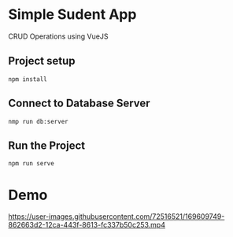 # Simple Sudent App
CRUD Operations using VueJS

## Project setup
```
npm install
```
## Connect to Database Server
```
nmp run db:server
```
## Run the Project
```
npm run serve
```
# Demo

https://user-images.githubusercontent.com/72516521/169609749-862663d2-12ca-443f-8613-fc337b50c253.mp4

